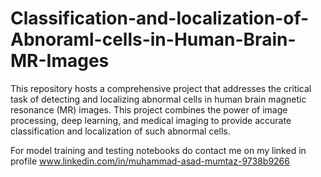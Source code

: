 # Classification-and-localization-of-Abnoraml-cells-in-Human-Brain-MR-Images
This repository hosts a comprehensive project that addresses the critical task of detecting and localizing abnormal cells in human brain magnetic resonance (MR) images. This project combines the power of image processing, deep learning, and medical imaging to provide accurate classification and localization of such abnormal cells.


For model training and testing notebooks do contact me on my linked in profile  www.linkedin.com/in/muhammad-asad-mumtaz-9738b9266

